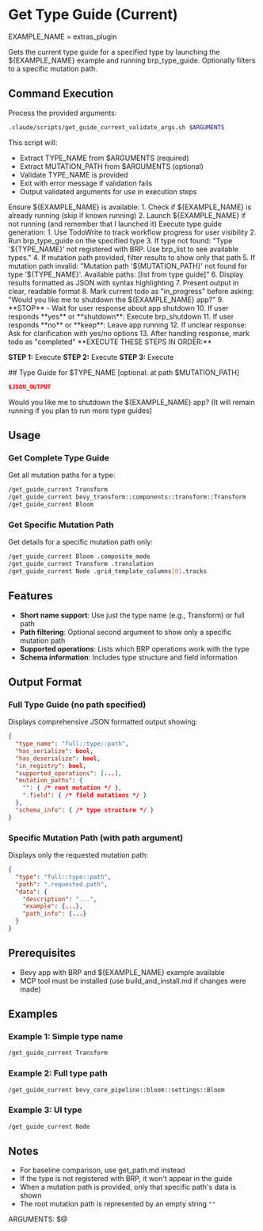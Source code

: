 # Get Type Guide (Current)

EXAMPLE_NAME = extras_plugin

Gets the current type guide for a specified type by launching the ${EXAMPLE_NAME} example and running brp_type_guide. Optionally filters to a specific mutation path.

## Command Execution

<ArgumentProcessing>
Process the provided arguments:

```bash
.claude/scripts/get_guide_current_validate_args.sh $ARGUMENTS
```

This script will:
- Extract TYPE_NAME from $ARGUMENTS (required)
- Extract MUTATION_PATH from $ARGUMENTS (optional)
- Validate TYPE_NAME is provided
- Exit with error message if validation fails
- Output validated arguments for use in execution steps
</ArgumentProcessing>

<AppManagement>
Ensure ${EXAMPLE_NAME} is available:
1. Check if ${EXAMPLE_NAME} is already running (skip if known running)
2. Launch ${EXAMPLE_NAME} if not running (and remember that I launched it)
</AppManagement>

<TypeGuideExecution>
Execute type guide generation:
1. Use TodoWrite to track workflow progress for user visibility
2. Run brp_type_guide on the specified type
3. If type not found: "Type '${TYPE_NAME}' not registered with BRP. Use brp_list to see available types."
4. If mutation path provided, filter results to show only that path
5. If mutation path invalid: "Mutation path '${MUTATION_PATH}' not found for type '${TYPE_NAME}'. Available paths: [list from type guide]"
6. Display results formatted as JSON with syntax highlighting
7. Present output in clear, readable format
8. Mark current todo as "in_progress" before asking: "Would you like me to shutdown the ${EXAMPLE_NAME} app?"
9. **STOP** - Wait for user response about app shutdown
10. If user responds **yes** or **shutdown**: Execute brp_shutdown
11. If user responds **no** or **keep**: Leave app running
12. If unclear response: Ask for clarification with yes/no options
13. After handling response, mark todo as "completed"
</TypeGuideExecution>

<ExecutionSteps>
**EXECUTE THESE STEPS IN ORDER:**

**STEP 1:** Execute <ArgumentProcessing/>
**STEP 2:** Execute <AppManagement/>
**STEP 3:** Execute <TypeGuideExecution/>
</ExecutionSteps>

<UserOutput>
## Type Guide for $TYPE_NAME [optional: at path $MUTATION_PATH]

```json
$JSON_OUTPUT
```

Would you like me to shutdown the ${EXAMPLE_NAME} app? (It will remain running if you plan to run more type guides)
</UserOutput>

## Usage

### Get Complete Type Guide
Get all mutation paths for a type:

```bash
/get_guide_current Transform
/get_guide_current bevy_transform::components::transform::Transform
/get_guide_current Bloom
```

### Get Specific Mutation Path
Get details for a specific mutation path only:

```bash
/get_guide_current Bloom .composite_mode
/get_guide_current Transform .translation
/get_guide_current Node .grid_template_columns[0].tracks
```

## Features

- **Short name support**: Use just the type name (e.g., Transform) or full path
- **Path filtering**: Optional second argument to show only a specific mutation path
- **Supported operations**: Lists which BRP operations work with the type
- **Schema information**: Includes type structure and field information

## Output Format

### Full Type Guide (no path specified)
Displays comprehensive JSON formatted output showing:

```json
{
  "type_name": "full::type::path",
  "has_serialize": bool,
  "has_deserialize": bool,
  "in_registry": bool,
  "supported_operations": [...],
  "mutation_paths": {
    "": { /* root mutation */ },
    ".field": { /* field mutations */ }
  },
  "schema_info": { /* type structure */ }
}
```

### Specific Mutation Path (with path argument)
Displays only the requested mutation path:

```json
{
  "type": "full::type::path",
  "path": ".requested.path",
  "data": {
    "description": "...",
    "example": {...},
    "path_info": {...}
  }
}
```

## Prerequisites

- Bevy app with BRP and ${EXAMPLE_NAME} example available
- MCP tool must be installed (use build_and_install.md if changes were made)

## Examples

### Example 1: Simple type name
```bash
/get_guide_current Transform
```

### Example 2: Full type path
```bash
/get_guide_current bevy_core_pipeline::bloom::settings::Bloom
```

### Example 3: UI type
```bash
/get_guide_current Node
```

## Notes

- For baseline comparison, use get_path.md instead
- If the type is not registered with BRP, it won't appear in the guide
- When a mutation path is provided, only that specific path's data is shown
- The root mutation path is represented by an empty string `""`

ARGUMENTS: $@
